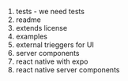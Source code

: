 1. tests  - we need tests 
2. readme 
3. extends license
4. examples
5. external trieggers for UI
6. server components 
7. react native with expo
8. react native server components